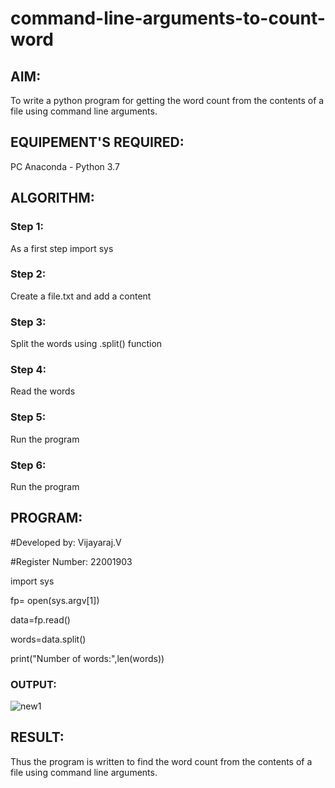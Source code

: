 # command-line-arguments-to-count-word
## AIM:
To write a python program for getting the word count from the contents of a file using command line arguments.
## EQUIPEMENT'S REQUIRED: 
PC
Anaconda - Python 3.7
## ALGORITHM: 
### Step 1:
As a first step import sys
### Step 2: 
 Create a file.txt and add a content
### Step 3: 
Split the words using .split() function
### Step 4:  
Read the words
### Step 5: 
Run the program
### Step 6: 
Run the program
## PROGRAM:
#Developed by:  Vijayaraj.V

#Register Number: 22001903

import sys

fp= open(sys.argv[1])

data=fp.read()

words=data.split()

print("Number of words:",len(words))

### OUTPUT:

![new1](https://user-images.githubusercontent.com/121303741/215317584-049caef7-e6e8-4ec1-873f-e9f2d215dddf.png)


## RESULT:
Thus the program is written to find the word count from the contents of a file using command line arguments.
